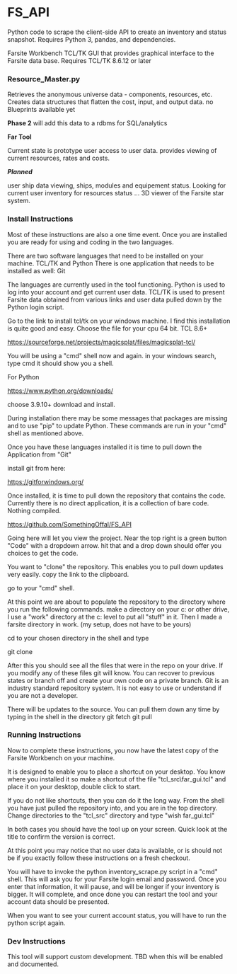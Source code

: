 # FS_API
Python code to scrape the client-side API to create an inventory and status snapshot.
Requires Python 3, pandas, and dependencies.

Farsite Workbench TCL/TK GUI that provides graphical interface to the Farsite data base.
Requires TCL/TK  8.6.12 or later

### Resource_Master.py ###
Retrieves the anonymous universe data - components, resources, etc.
Creates data structures that flatten the cost, input, and output data.
no Blueprints available yet

**Phase 2** will add this data to a rdbms for SQL/analytics


**Far Tool**

Current state is prototype user access to user data.
provides viewing of current resources, rates and costs.

***Planned***

user ship data viewing, ships, modules and equipement status.
Looking for current user inventory for resources status ...
3D viewer of the Farsite star system.

### Install Instructions ###

Most of these instructions are also a one time event.  Once you are installed you are ready for using and coding in the two languages.

There are two software languages that need to be installed on your machine.
TCL/TK  and  Python
There is one application that needs to be installed as well:
Git

The languages are currently used in the tool functioning.
Python is used to log into your account and get current user data.
TCL/TK  is used to present Farsite data obtained from various links and user data pulled down by the Python login script.

Go to the link to install tcl/tk  on your windows machine.
I find this installation is quite good and easy.
Choose the file for your cpu 64 bit.  TCL  8.6+

https://sourceforge.net/projects/magicsplat/files/magicsplat-tcl/

You will be using a  "cmd" shell now and again.  in your windows search,  type  cmd  it should show you a shell.

For Python

https://www.python.org/downloads/

choose  3.9.10+   download and install.

During installation there may be some messages that packages are missing and to use "pip" to update Python. These commands are run in your "cmd"  shell as mentioned above.

Once you have these languages installed it is time to pull down the Application from "Git"

install git from here:

https://gitforwindows.org/

Once installed, it is time to pull down the repository that contains the code.  Currently there is no direct application, it is a collection of bare code.  Nothing compiled.

https://github.com/SomethingOffal/FS_API

Going here will let you view the project. Near the top right is a green button "Code"  with a dropdown arrow.
hit that and a drop down should offer you choices to get the code.

You want to "clone"  the repository.  This enables you to pull down updates very easily.
copy the link to the clipboard.

go to your "cmd"  shell.

At this point we are about to populate the repository to the directory where you run the following commands.
make a directory on your c: or other drive,  I use a "work" directory at the c:  level to put all "stuff" in it.  Then I made a farsite directory in work. (my setup, does not have to be yours)

cd to your chosen directory in the shell and type

git clone <pasted address>

After this you should see all the files that were in the repo on your drive.  If you modify any of these files git will know.  You can recover to previous states or branch off and create your own code on a private branch.  Git is an industry standard repository system.  It is not easy to use or understand if you are not a developer.

There will be updates to the source.  You can pull them down any time by typing in the shell in the directory
git fetch
git pull

###  Running Instructions  ###

Now to complete these instructions,  you now have the latest copy of the Farsite Workbench on your machine.

It is designed to enable you to place a shortcut on your desktop.  You know where you installed it so make a shortcut of the file "tcl_src\far_gui.tcl" and place it on your desktop,  double click to start.

If you do not like shortcuts, then you can do it the long way.  From the shell you have just pulled the repository into, and you are in the top directory.  Change directories to the "tcl_src" directory and type "wish far_gui.tcl"

In both cases you should have the tool up on your screen.  Quick look at the title to confirm the version is correct.

At this point you may notice that no user data is available, or is should not be if you exactly follow these instructions on a fresh checkout.

You will have to invoke the python inventory_scrape.py script in a "cmd"  shell.  This will ask you for your Farsite login email and password.  Once you enter that information, it will pause, and will be longer if your inventory is bigger.  It will complete, and once done you can restart the tool and your account data should be presented.

When you want to see your current account status, you will have to run the python script again.

###  Dev Instructions  ###

This tool will support custom development.  TBD when this will be enabled and documented.
